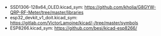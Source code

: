 - SSD1306-128x64_OLED.kicad_sym: 
https://github.com/kholia/G8GYW-QRP-RF-Meter/tree/master/libraries
- esp32_devkit_v1_doit.kicad_sym: 
https://gitlab.com/VictorLamoine/kicad/-/tree/master/symbols
- ESP8266.kicad_sym: https://github.com/besi/kicad-esp8266/
